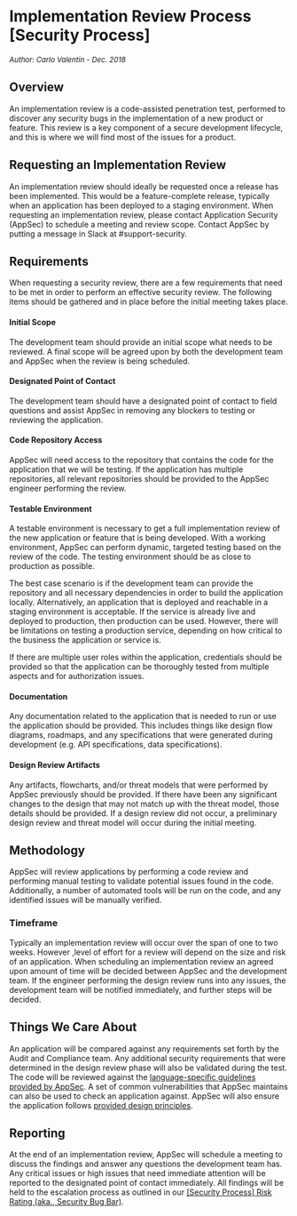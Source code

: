 # Implementation Review Process [Security Process]
<font size="-1">_Author: Carlo Valentin - Dec. 2018_</font>

## Overview
An implementation review is a code-assisted penetration test, performed to discover any security bugs in the implementation of a new product or feature. This review is a key component of a secure development lifecycle, and this is where we will find most of the issues for a product.

## Requesting an Implementation Review
An implementation review should ideally be requested once a release has been implemented. This would be a feature-complete release, typically when an application has been deployed to a staging environment. When requesting an implementation review, please contact Application Security (AppSec) to schedule a meeting and review scope. Contact AppSec by putting a message in Slack at #support-security.

## Requirements
When requesting a security review, there are a few requirements that need to be met in order to perform an effective security review. The following items should be gathered and in place before the initial meeting takes place.

#### Initial Scope

The development team should provide an initial scope what needs to be reviewed. A final scope will be agreed upon by both the development team and AppSec when the review is being scheduled.

 

#### Designated Point of Contact

The development team should have a designated point of contact to field questions and assist AppSec in removing any blockers to testing or reviewing the application.

 

#### Code Repository Access

AppSec will need access to the repository that contains the code for the application that we will be testing. If the application has multiple repositories, all relevant repositories should be provided to the AppSec engineer performing the review.

 

#### Testable Environment

A testable environment is necessary to get a full implementation review of the new application or feature that is being developed. With a working environment, AppSec can perform dynamic, targeted testing based on the review of the code. The testing environment should be as close to production as possible.

 

The best case scenario is if the development team can provide the repository and all necessary dependencies in order to build the application locally. Alternatively, an application that is deployed and reachable in a staging environment is acceptable. If the service is already live and deployed to production, then production can be used. However, there will be limitations on testing a production service, depending on how critical to the business the application or service is.

 

If there are multiple user roles within the application, credentials should be provided so that the application can be thoroughly tested from multiple aspects and for authorization issues.




#### Documentation

Any documentation related to the application that is needed to run or use the application should be provided. This includes things like design flow diagrams, roadmaps, and any specifications that were generated during development (e.g. API specifications, data specifications).

 

#### Design Review Artifacts

Any artifacts, flowcharts, and/or threat models that were performed by AppSec previously should be provided. If there have been any significant changes to the design that may not match up with the threat model, those details should be provided. If a design review did not occur, a preliminary design review and threat model will occur during the initial meeting.

## Methodology
AppSec will review applications by performing a code review and performing manual testing to validate potential issues found in the code. Additionally, a number of automated tools will be run on the code, and any identified issues will be manually verified.

### Timeframe
Typically an implementation review will occur over the span of one to two weeks. However ,level of effort for a review will depend on the size and risk of an application. When scheduling an implementation review an agreed upon amount of time will be decided between AppSec and the development team. If the engineer performing the design review runs into any issues, the development team will be notified immediately, and further steps will be decided.

## Things We Care About
An application will be compared against any requirements set forth by the Audit and Compliance team. Any additional security requirements that were determined in the design review phase will also be validated during the test. The code will be reviewed against the [language-specific guidelines provided by AppSec](../Language-Guidance). A set of common vulnerabilities that AppSec maintains can also be used to check an application against. AppSec will also ensure the application follows [provided design principles](../Coding%20Practice/Secure-Design-Principles.md).

## Reporting
At the end of an implementation review, AppSec will schedule a meeting to discuss the findings and answer any questions the development team has. Any critical issues or high issues that need immediate attention will be reported to the designated point of contact immediately. All findings will be held to the escalation process as outlined in our [[Security Process] Risk Rating (aka., Security Bug Bar)](./Risk-Rating.md).